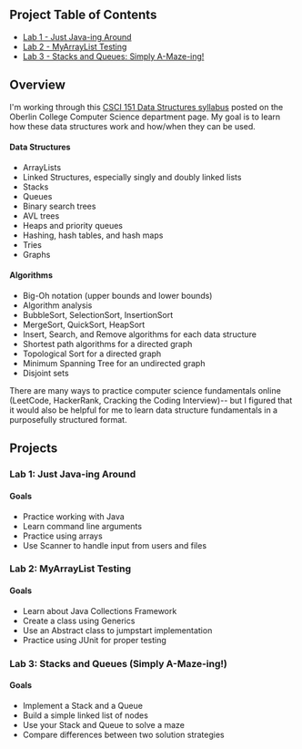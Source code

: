 ## Project Table of Contents
* [Lab 1 - Just Java-ing Around](#lab-1-just-java-ing-around)
* [Lab 2 - MyArrayList Testing](#lab-2-myarraylist-testing)
* [Lab 3 - Stacks and Queues: Simply A-Maze-ing!](#lab-3-stacks-and-queues-simply-a-maze-ing)

## Overview
I'm working through this [CSCI 151 Data Structures syllabus](http://cs.oberlin.edu/~bob/cs151/) posted on the Oberlin College Computer Science department page. My goal is to learn how these data structures work and how/when they can be used.

#### Data Structures
* ArrayLists
* Linked Structures, especially singly and doubly linked lists
* Stacks
* Queues
* Binary search trees
* AVL trees
* Heaps and priority queues
* Hashing, hash tables, and hash maps
* Tries
* Graphs

#### Algorithms
* Big-Oh notation (upper bounds and lower bounds)
* Algorithm analysis
* BubbleSort, SelectionSort, InsertionSort
* MergeSort, QuickSort, HeapSort
* Insert, Search, and Remove algorithms for each data structure
* Shortest path algorithms for a directed graph
* Topological Sort for a directed graph
* Minimum Spanning Tree for an undirected graph
* Disjoint sets

There are many ways to practice computer science fundamentals online (LeetCode, HackerRank, Cracking the Coding Interview)-- but I figured that it would also be helpful for me to learn data structure fundamentals in a purposefully structured format.

## Projects

### Lab 1: Just Java-ing Around

#### Goals
* Practice working with Java
* Learn command line arguments
* Practice using arrays
* Use Scanner to handle input from users and files

### Lab 2: MyArrayList Testing

#### Goals
* Learn about Java Collections Framework
* Create a class using Generics
* Use an Abstract class to jumpstart implementation
* Practice using JUnit for proper testing

### Lab 3: Stacks and Queues (Simply A-Maze-ing!)

#### Goals
* Implement a Stack and a Queue
* Build a simple linked list of nodes
* Use your Stack and Queue to solve a maze
* Compare differences between two solution strategies
